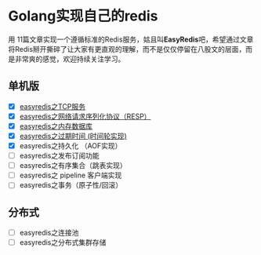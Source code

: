 # Golang实现自己的redis

用 11篇文章实现一个遵循标准的Redis服务，姑且叫**EasyRedis**吧，希望通过文章将Redis掰开撕碎了让大家有更直观的理解，而不是仅仅停留在八股文的层面，而是非常爽的感觉，欢迎持续关注学习。

## 单机版
- [x] [easyredis之TCP服务](https://github.com/gofish2020/easyredis/blob/main/doc/1.tcp%E6%9C%8D%E5%8A%A1/tcp%E6%9C%8D%E5%8A%A1.md) 
- [x] [easyredis之网络请求序列化协议（RESP）](https://github.com/gofish2020/easyredis/blob/main/doc/2.Redis%E5%BA%8F%E5%88%97%E5%8C%96%E5%8D%8F%E8%AE%AE/RESP.md)
- [x] [easyredis之内存数据库](https://github.com/gofish2020/easyredis/blob/main/doc/3.%E5%86%85%E5%AD%98%E6%95%B0%E6%8D%AE%E5%BA%93/%E5%86%85%E5%AD%98%E6%95%B0%E6%8D%AE%E5%BA%93.md)
- [x] [easyredis之过期时间 (时间轮实现)](https://github.com/gofish2020/easyredis/blob/main/doc/4.%E5%BB%B6%E8%BF%9F%E7%AE%97%E6%B3%95(%E6%97%B6%E9%97%B4%E8%BD%AE)/%E6%97%B6%E9%97%B4%E8%BD%AE.md)
- [x] easyredis之持久化 （AOF实现）
- [ ] easyredis之发布订阅功能
- [ ] easyredis之有序集合（跳表实现）
- [ ] easyredis之 pipeline 客户端实现
- [ ] easyredis之事务（原子性/回滚）

## 分布式
- [ ] easyredis之连接池
- [ ] easyredis之分布式集群存储
